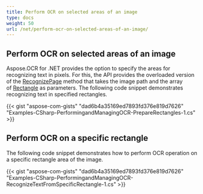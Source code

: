 ```yaml
---
title: Perform OCR on selected areas of an image
type: docs
weight: 50
url: /net/perform-ocr-on-selected-areas-of-an-image/
---
```


## **Perform OCR on selected areas of an image**
Aspose.OCR for .NET provides the option to specify the areas for recognizing text in pixels. For this, the API provides the overloaded version of the [RecognizePage](https://apireference.aspose.com/ocr/net/aspose.ocr.asposeocr/recognizeimage/methods/6) method that takes the image path and the array of [Rectangle](https://docs.microsoft.com/en-gb/dotnet/api/system.drawing.rectangle?view=netcore-3.1) as parameters. The following code snippet demonstrates recognizing text in specified rectangles.

{{< gist "aspose-com-gists" "dad6b4a35169ed7893fd376e819d7626" "Examples-CSharp-PerformingandManagingOCR-PrepareRectangles-1.cs" >}}
## **Perform OCR on a specific rectangle**
The following code snippet demonstrates how to perform OCR operation on a specific rectangle area of the image.

{{< gist "aspose-com-gists" "dad6b4a35169ed7893fd376e819d7626" "Examples-CSharp-PerformingandManagingOCR-RecognizeTextFromSpecificRectangle-1.cs" >}}
